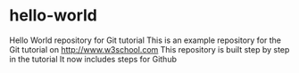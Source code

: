 # hello-world
Hello World repository for Git tutorial
This is an example repository for the Git tutorial on http://www.w3school.com
This repository is built step by step in the tutorial
It now includes steps for Github
